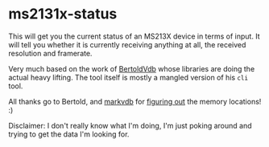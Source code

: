 # ms2131x-status

This will get you the current status of an MS213X device in terms of input. It
will tell you whether it is currently receiving anything at all, the received
resolution and framerate.

Very much based on the work of [BertoldVdb](https://github.com/BertoldVdb/ms-tools)
whose libraries are doing the actual heavy lifting. The tool itself is mostly a
mangled version of his `cli` tool.

All thanks go to Bertold, and [markvdb](https://github.com/markvdb) for
[figuring out](https://github.com/BertoldVdb/ms-tools/issues/7#issuecomment-1706846783)
the memory locations! :)

Disclaimer: I don't really know what I'm doing, I'm just poking around and
trying to get the data I'm looking for.
